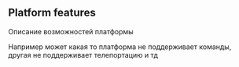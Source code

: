 ## Platform features

Описание возможностей платформы

Например может какая то платформа не поддерживает команды, другая не поддерживает телепортацию и тд